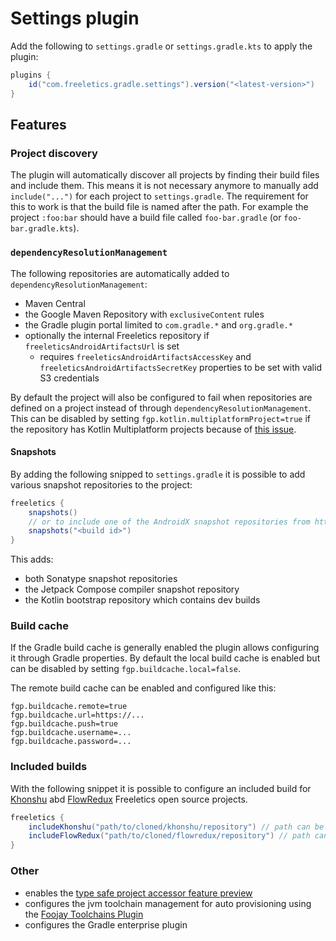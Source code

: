 # Settings plugin

Add the following to `settings.gradle` or `settings.gradle.kts` to apply the plugin:

```groovy
plugins {
    id("com.freeletics.gradle.settings").version("<latest-version>")
}
```

## Features

### Project discovery

The plugin will automatically discover all projects by finding their build files and include them. This means it is 
not necessary anymore to manually add `include("...")` for each project to `settings.gradle`. The requirement for this
to work is that the build file is named after the path. For example the project `:foo:bar` should have a build file
called `foo-bar.gradle` (or `foo-bar.gradle.kts`).

### `dependencyResolutionManagement`

The following repositories are automatically added to `dependencyResolutionManagement`:
- Maven Central
- the Google Maven Repository with `exclusiveContent` rules
- the Gradle plugin portal limited to `com.gradle.*` and `org.gradle.*`
- optionally the internal Freeletics repository if `freeleticsAndroidArtifactsUrl` is set
  - requires `freeleticsAndroidArtifactsAccessKey` and `freeleticsAndroidArtifactsSecretKey` properties to be set with valid S3 credentials

By default the project will also be configured to fail when repositories are defined on a project instead of through
`dependencyResolutionManagement`. This can be disabled by setting `fgp.kotlin.multiplatformProject=true` if the 
repository has Kotlin Multiplatform projects because of [this issue][3].

#### Snapshots

By adding the following snipped to `settings.gradle` it is possible to add various snapshot repositories to the project:

```groovy
freeletics {
    snapshots()
    // or to include one of the AndroidX snapshot repositories from https://androidx.dev/snapshots/builds use
    snapshots("<build id>")
}
```

This adds:
- both Sonatype snapshot repositories
- the Jetpack Compose compiler snapshot repository
- the Kotlin bootstrap repository which contains dev builds

### Build cache

If the Gradle build cache is generally enabled the plugin allows configuring it through Gradle properties. By default
the local build cache is enabled but can be disabled by setting `fgp.buildcache.local=false`.

The remote build cache can be enabled and configured like this:
```properties
fgp.buildcache.remote=true
fgp.buildcache.url=https://...
fgp.buildcache.push=true
fgp.buildcache.username=...
fgp.buildcache.password=...
```

### Included builds

With the following snippet it is possible to configure an included build for [Khonshu][4] abd [FlowRedux][5] Freeletics 
open source projects.

```groovy
freeletics {
    includeKhonshu("path/to/cloned/khonshu/repository") // path can be omitted if it is ../khonshu
    includeFlowRedux("path/to/cloned/flowredux/repository") // path can be omitted if it is ../flowredux
}
```

### Other

- enables the [type safe project accessor feature preview][2]
- configures the jvm toolchain management for auto provisioning using the [Foojay Toolchains Plugin][1]
- configures the Gradle enterprise plugin 


[1]: https://github.com/gradle/foojay-toolchains
[2]: https://docs.gradle.org/current/userguide/declaring_dependencies.html#sec:type-safe-project-accessors
[3]: https://youtrack.jetbrains.com/issue/KT-51379
[4]: https://github.com/freeletics/khonshu
[5]: https://github.com/freeletics/flowredux
